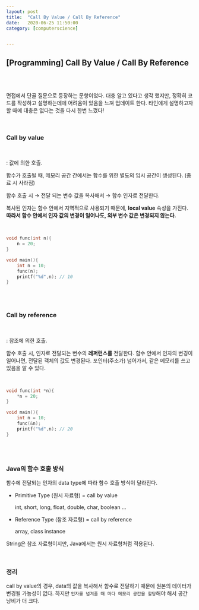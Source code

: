 ```yaml
---
layout:	post
title:	"Call By Value / Call By Reference"
date:	2020-06-25 11:50:00
category: [computerscience]


---
```




## [Programming] Call By Value / Call By Reference

<br/>

<br/>

면접에서 단골 질문으로 등장하는 문항이었다. 대충 알고 있다고 생각 했지만, 정확히 코드를 작성하고 설명하는데에 어려움이 있음을 느껴 업데이트 한다. 타인에게 설명하고자 할 때에 대충은 없다는 것을 다시 한번 느꼈다!

<br/>

### Call by value

<br/>

: 값에 의한 호출.

함수가 호출될 때, 메모리 공간 간에서는 함수를 위한 별도의 임시 공간이 생성된다. (종료 시 사라짐)

함수 호출 시 → 전달 되는 변수 값을 복사해서 → 함수 인자로 전달한다.

복사된 인자는 함수 안에서 지역적으로 사용되기 때문에, **local value** 속성을 가진다.  **따라서 함수 안에서 인자 값의 변경이 일어나도, 외부 변수 값은 변경되지 않는다.**

<br/>

```c++
void func(int n){
	n = 20;
}

void main(){
	int n = 10;
	func(n);
	printf("%d",n); // 10
}
```

<br/>

<br/>

### Call by reference

<br/>

: 참조에 의한 호출.

함수 호출 시, 인자로 전달되는 변수의 **레퍼런스를** 전달한다. 함수 안에서 인자의 변경이 일어나면, 전달된 객체의 값도 변경된다. 포인터(주소가) 넘어가서, 같은 메모리를 쓰고 있음을 알 수 있다.

<br/>

```c++
void func(int *n){
	*n = 20;
}

void main(){
	int n = 10;
	func(&n);
	printf("%d",n); // 20
}
```

<br/>

<br/>

### Java의 함수 호출 방식

함수에 전달되는 인자의 data type에 따라 함수 호출 방식이 달라진다.

- Primitive Type (원시 자료형) = call by value

  int, short, long, float, double, char, boolean ...

- Reference Type (참조 자료형) = call by reference

  array, class instance

String은 참조 자료형이지만, Java에서는 원시 자료형처럼 적용된다.

<br/>

### 정리

call by value의 경우, data의 값을 복사해서 함수로 전달하기 때문에 원본의 데이터가 변경될 가능성이 없다. 하지만 `인자를 넘겨줄 때 마다 메모리 공간을 할당`해야 해서 공간 낭비가 더 크다.

<br/><br/>